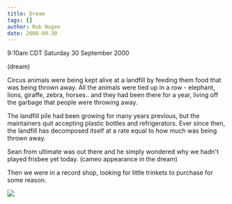 ```yaml
---
title: Dream
tags: []
author: Rob Nugen
date: 2000-09-30
---
```


<title>Dream</title>
<p class=date>9:10am CDT Saturday 30 September 2000
<p class=note>(dream)

<p class=dream>Circus animals were being kept alive at a landfill by
feeding them food that was being thrown away.  All the animals were
tied up in a row - elephant, lions, giraffe, zebra, horses.. and they
had been there for a year, living off the garbage that people were
throwing away.

<p class=dream>The landfill pile had been growing for many years
previous, but the maintainers quit accepting plastic bottles and
refrigerators.  Ever since then, the landfill has decomposed itself at
a rate equal to how much was being thrown away.

<p class=dream>Sean from ultimate was out there and he simply wondered
why we hadn't played frisbee yet today.  (cameo appearance in the
dream)

<p class=dream>Then we were in a record shop, looking for little
trinkets to purchase for some reason.

<p><img src='/images/rob/wL-ROB.gif'>

